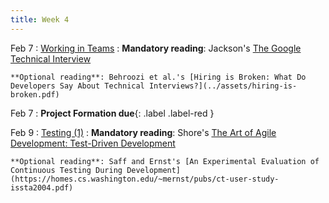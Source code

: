 ```yaml
---
title: Week 4
---
```


Feb 7
: [Working in Teams](#)
  : **Mandatory reading**: Jackson's [The Google Technical Interview](../assets/googleinterview.pdf)
  
    **Optional reading**: Behroozi et al.'s [Hiring is Broken: What Do Developers Say About Technical Interviews?](../assets/hiring-is-broken.pdf)

Feb 7
 : **Project Formation due**{: .label .label-red } 

Feb 9
: [Testing (1)](#)
  : **Mandatory reading**: Shore's [The Art of Agile Development: Test-Driven Development](http://www.jamesshore.com/v2/books/aoad1/test_driven_development)

    **Optional reading**: Saff and Ernst's [An Experimental Evaluation of Continuous Testing During Development](https://homes.cs.washington.edu/~mernst/pubs/ct-user-study-issta2004.pdf)

